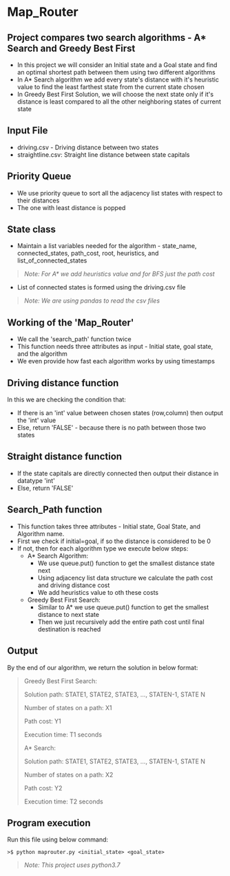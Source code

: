 # Map_Router

## Project compares two search algorithms - A* Search and Greedy Best First

* In this project we will consider an Initial state and a Goal state and find an optimal shortest path between them using two different algorithms
* In A* Search algorithm we add every state's distance with it's heuristic value to find the least farthest state from the current state chosen
* In Greedy Best First Solution, we will choose the next state only if it's distance is least compared to all the other neighboring states of current state


## Input File

* driving.csv - Driving distance between two states
* straightline.csv: Straight line distance between state capitals

## Priority Queue
* We use priority queue to sort all the adjacency list states with respect to their distances
* The one with least distance is popped

## State class

* Maintain a list variables needed for the algorithm - state_name, connected_states, path_cost, root, heuristics, and list_of_connected_states
> _Note: For A* we add heuristics value and for BFS just the path cost_
* List of connected states is formed using the driving.csv file
> _Note: We are using pandas to read the csv files_

## Working of the 'Map_Router'
* We call the 'search_path' function twice
* This function needs three attributes as input - Initial state, goal state, and the algorithm
* We even provide how fast each algorithm works by using timestamps

## Driving distance function
In this we are checking the condition that:
* If there is an 'int' value between chosen states (row,column) then output the 'int' value
* Else, return 'FALSE' - because there is no path between those two states

## Straight distance function
* If the state capitals are directly connected then output their distance in datatype 'int'
* Else, return 'FALSE'

## Search_Path function
* This function takes three attributes - Initial state, Goal State, and Algorithm name.
* First we check if initial=goal, if so the distance is considered to be 0
* If not, then for each algorithm type we execute below steps:
    * A* Search Algorithm:
        * We use queue.put() function to get the smallest distance state next
        * Using adjacency list data structure we calculate the path cost and driving distance cost 
        * We add heuristics value to oth these costs
    * Greedy Best First Search:
        * Similar to A* we use queue.put() function to get the smallest distance to next state
        * Then we just recursively add the entire path cost until final destination is reached

## Output
By the end of our algorithm, we return the solution in below format:

> Greedy Best First Search:
>
> 	Solution path: STATE1, STATE2, STATE3, …, STATEN-1, STATE N
>
>	Number of states on a path: X1
>
>	Path cost: Y1
>
>	Execution time: T1 seconds
>
> A* Search:
>
>	Solution path: STATE1, STATE2, STATE3, …, STATEN-1, STATE N
>
>	Number of states on a path: X2
>
>	Path cost: Y2
>
>	Execution time: T2 seconds

## Program execution

Run this file using below command:

    >$ python maprouter.py <initial_state> <goal_state>


> _Note: This project uses python3.7_
